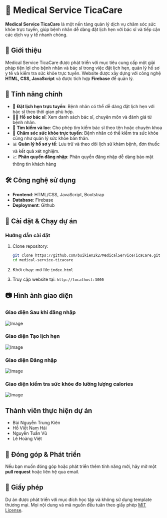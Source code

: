 # 📌 Medical Service TicaCare

**Medical Service TicaCare** là một nền tảng quản lý dịch vụ chăm sóc sức khỏe trực tuyến, giúp bệnh nhân dễ dàng đặt lịch hẹn với bác sĩ và tiếp cận các dịch vụ y tế nhanh chóng.

## 🚀 Giới thiệu
Medical Service TicaCare được phát triển với mục tiêu cung cấp một giải pháp tiện lợi cho bệnh nhân và bác sĩ trong việc đặt lịch hẹn, quản lý hồ sơ y tế và kiểm tra sức khỏe trực tuyến. Website được xây dựng với công nghệ **HTML, CSS, JavaScript** và được tích hợp **Firebase** để quản lý.

## 🎯 Tính năng chính
- 📅 **Đặt lịch hẹn trực tuyến**: Bệnh nhân có thể dễ dàng đặt lịch hẹn với bác sĩ theo thời gian phù hợp.
- 👨‍⚕️ **Hồ sơ bác sĩ**: Xem danh sách bác sĩ, chuyên môn và đánh giá từ bệnh nhân.
- 🔎 **Tìm kiếm và lọc**: Cho phép tìm kiếm bác sĩ theo tên hoặc chuyên khoa
- 💬 **Chăm sóc sức khỏe trực tuyến**: Bệnh nhân có thể kiểm tra sức khỏe cũng như quản lý sức khỏe bản thân.
- 📊 **Quản lý hồ sơ y tế**: Lưu trữ và theo dõi lịch sử khám bệnh, đơn thuốc và kết quả xét nghiệm.
- 📈 **Phân quyền đăng nhập**: Phân quyền đăng nhập dễ dàng bảo mật thông tin khách hàng

## 🛠 Công nghệ sử dụng
- **Frontend**: HTML/CSS, JavaScript, Bootstrap
- **Database**: Firebase
- **Deployment**: Github

## 📌 Cài đặt & Chạy dự án

### Hướng dẫn cài đặt
1. Clone repository:
   ```sh
   git clone https://github.com/buikien2k2/MedicalServiceTicaCare.git
   cd medical-service-ticacare
   ```
2. Khởi chạy: mở file `index.html` 

3. Truy cập website tại: `http://localhost:3000`

## 📷 Hình ảnh giao diện
### Giao diện Sau khi đăng nhập
![Image](https://github.com/user-attachments/assets/6a2e5fc2-c0f6-46ce-90ad-d45473593acf)

### Giao diện Tạo lịch hẹn
![Image](https://github.com/user-attachments/assets/01b6772d-1211-40af-b4ad-29c4d714086f)

### Giao diện Đăng nhập 
![Image](https://github.com/user-attachments/assets/14ec0017-86ce-4c41-a0ea-120d645112fb)

### Giao diện kiểm tra sức khỏe đo lường lượng calories
![Image](https://github.com/user-attachments/assets/052f940e-9066-4f9d-9586-6e659323d8c4)

## Thành viên thực hiện dự án
- Bùi Nguyễn Trung Kiên
- Hồ Viết Nam Hải
- Nguyễn Tuấn Vũ
- Lê Hoàng Việt

## 📝 Đóng góp & Phát triển
Nếu bạn muốn đóng góp hoặc phát triển thêm tính năng mới, hãy mở một **pull request** hoặc liên hệ qua email.

## 📄 Giấy phép
Dự án được phát triển với mục đích học tập và không sử dụng template thương mại. Mọi nội dung và mã nguồn đều tuân theo giấy phép [MIT License](LICENSE).
